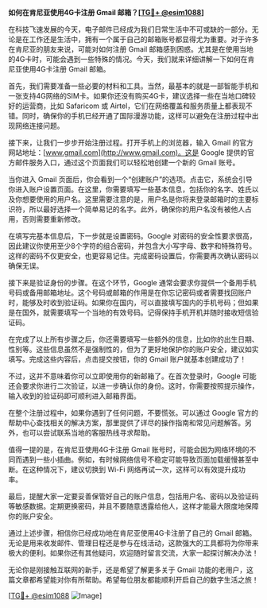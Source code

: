 **如何在肯尼亚使用4G卡注册 Gmail 邮箱？[[TG💪+ @esim1088](https://t.me/s/esim1088)]**

在科技飞速发展的今天，电子邮件已经成为我们日常生活中不可或缺的一部分。无论是在工作还是生活中，拥有一个属于自己的邮箱账号都显得尤为重要。对于许多在肯尼亚的朋友来说，可能对如何注册 Gmail 邮箱感到困惑。尤其是在使用当地的4G卡时，可能会遇到一些特殊的情况。今天，我们就来详细讲解一下如何在肯尼亚使用4G卡注册 Gmail 邮箱。

首先，我们需要准备一些必要的材料和工具。当然，最基本的就是一部智能手机和一张支持4G网络的SIM卡。如果你还没有购买4G卡，建议选择一些在当地口碑较好的运营商，比如 Safaricom 或 Airtel，它们在网络覆盖和服务质量上都表现不错。同时，确保你的手机已经开通了国际漫游功能，这样可以避免在注册过程中出现网络连接问题。

接下来，让我们一步步开始注册过程。打开手机上的浏览器，输入 Gmail 的官方网站地址：[www.gmail.com](http://www.gmail.com)。这是 Google 提供的官方邮件服务入口，通过这个页面我们可以轻松地创建一个新的 Gmail 账号。

当你进入 Gmail 页面后，你会看到一个“创建账户”的选项。点击它，系统会引导你进入账户设置页面。在这里，你需要填写一些基本信息，包括你的名字、姓氏以及你想要使用的用户名。这里需要注意的是，用户名是你将来登录邮箱时的主要标识符，所以最好选择一个简单易记的名字。此外，确保你的用户名没有被他人占用，否则需要重新修改。

在填写完基本信息后，下一步就是设置密码。Google 对密码的安全性要求很高，因此建议你使用至少8个字符的组合密码，并包含大小写字母、数字和特殊符号。这样的密码不仅更安全，也更容易记住。完成密码设置后，你需要再次确认密码以确保无误。

接下来是验证身份的步骤。在这个环节，Google 通常会要求你提供一个备用手机号码或备用邮箱地址。这个号码或邮箱的作用是在你忘记密码或者需要找回账户时，能够及时收到验证码。如果你在国内，可以直接填写国内的手机号码；但如果是在国外，就需要填写一个当地的有效号码。记得保持手机开机并随时接收短信验证码。

在完成了以上所有步骤之后，你还需要填写一些额外的信息，比如你的出生日期、性别等。这些信息虽然不是强制性的，但为了更好地保护你的账户安全，建议如实填写。完成这些内容后，点击提交按钮，你的 Gmail 账户就基本创建成功了！

不过，这并不意味着你可以立即使用你的新邮箱了。在首次登录时，Google 可能还会要求你进行二次验证，以进一步确认你的身份。这时，你需要按照提示操作，输入收到的验证码即可顺利进入邮箱界面。

在整个注册过程中，如果你遇到了任何问题，不要慌张。可以通过 Google 官方的帮助中心查找相关的解决方案，那里提供了详尽的操作指南和常见问题解答。另外，也可以尝试联系当地的客服热线寻求帮助。

值得一提的是，在肯尼亚使用4G卡注册 Gmail 账号时，可能会因为网络环境的不同而遇到一些小插曲。例如，有时候网络信号不稳定可能导致页面加载缓慢甚至中断。在这种情况下，建议切换到 Wi-Fi 网络再试一次，这样可以有效提升成功率。

最后，提醒大家一定要妥善保管好自己的账户信息，包括用户名、密码以及验证码等敏感数据。定期更换密码，并且不要随意透露给他人，这样才能最大限度地保障你的账户安全。

通过上述步骤，相信你已经成功地在肯尼亚使用4G卡注册了自己的 Gmail 邮箱。无论是用来收发邮件、管理日程还是参与在线活动，这款强大的工具都将为你带来极大的便利。如果你还有其他疑问，欢迎随时留言交流，大家一起探讨解决办法！

无论你是刚接触互联网的新手，还是希望了解更多关于 Gmail 功能的老用户，这篇文章都希望能对你有所帮助。希望每位朋友都能顺利开启自己的数字生活之旅！

[[TG💪+ @esim1088](https://t.me/s/esim1088) ![Image](https://i.postimg.cc/4NQfJmqS/Snipaste-2025-05-13-00-14-12.png)]